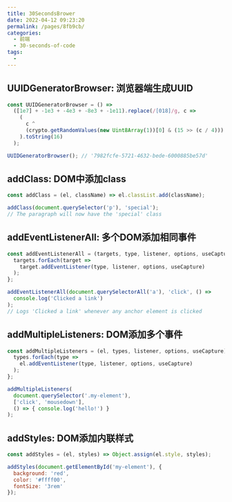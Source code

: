 ```yaml
---
title: 30SecondsBrower
date: 2022-04-12 09:23:20
permalink: /pages/8fb9cb/
categories:
  - 前端
  - 30-seconds-of-code
tags:
  - 
---
```


## UUIDGeneratorBrowser: 浏览器端生成UUID

```js
const UUIDGeneratorBrowser = () =>
  ([1e7] + -1e3 + -4e3 + -8e3 + -1e11).replace(/[018]/g, c =>
    (
      c ^
      (crypto.getRandomValues(new Uint8Array(1))[0] & (15 >> (c / 4)))
    ).toString(16)
  );
```

```js
UUIDGeneratorBrowser(); // '7982fcfe-5721-4632-bede-6000885be57d'
```

## addClass: DOM中添加class

```js
const addClass = (el, className) => el.classList.add(className);
```

```js
addClass(document.querySelector('p'), 'special');
// The paragraph will now have the 'special' class
```

## addEventListenerAll: 多个DOM添加相同事件

```js
const addEventListenerAll = (targets, type, listener, options, useCapture) => {
  targets.forEach(target =>
    target.addEventListener(type, listener, options, useCapture)
  );
};
```

```js
addEventListenerAll(document.querySelectorAll('a'), 'click', () =>
  console.log('Clicked a link')
);
// Logs 'Clicked a link' whenever any anchor element is clicked
```

## addMultipleListeners: DOM添加多个事件

```js
const addMultipleListeners = (el, types, listener, options, useCapture) => {
  types.forEach(type =>
    el.addEventListener(type, listener, options, useCapture)
  );
};
```

```js
addMultipleListeners(
  document.querySelector('.my-element'),
  ['click', 'mousedown'],
  () => { console.log('hello!') }
);
```

## addStyles: DOM添加内联样式

```js
const addStyles = (el, styles) => Object.assign(el.style, styles);
```
```js
addStyles(document.getElementById('my-element'), {
  background: 'red',
  color: '#ffff00',
  fontSize: '3rem'
});
```